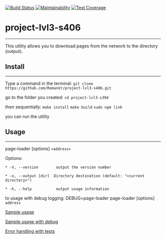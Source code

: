 [![Build Status](https://travis-ci.org/RomanVr/project-lvl3-s406.svg?branch=master)](https://travis-ci.org/RomanVr/project-lvl3-s406)
[![Maintainability](https://api.codeclimate.com/v1/badges/0d232f4641791ae44cba/maintainability)](https://codeclimate.com/github/RomanVr/project-lvl3-s406/maintainability)
[![Test Coverage](https://api.codeclimate.com/v1/badges/0d232f4641791ae44cba/test_coverage)](https://codeclimate.com/github/RomanVr/project-lvl3-s406/test_coverage)
# project-lvl3-s406
---
This utility allows you to download pages from the network to the directory (output).

## Install
---
Type a command in the terminal:
`git clone https://github.com/RomanVr/project-lvl3-s406.git`

go to the folder you created: `cd project-lvl3-s394`

then sequentially: `make install` `make build` `sudo npm link`

you can run the utility

## Usage
---
page-loader [options] `<address>`

Options:

    * -V, --version        output the version number

    * -o, --output [dir]  Directory destination (default: "<current directory>")

    * -h, --help           output usage information

to usage with debug logging: DEBUG=page-loader page-loader [options] `address`

[Sample usage](https://asciinema.org/a/YonkfTUMIgMYN6fEFL0l78jrL)

[Sample usage with debug ](https://asciinema.org/a/xSFwj5YzWEtSoIJpMRLj3fsqE)

[Error handling with tests](https://asciinema.org/a/6Dgof4AP41qa2Ufpobllm2tcG)
